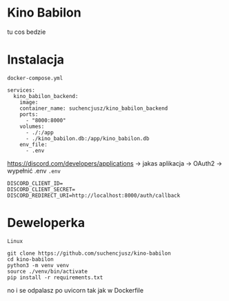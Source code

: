# Kino Babilon

tu cos bedzie

# Instalacja

`docker-compose.yml`
```
services:
  kino_babilon_backend:
    image: 
    container_name: suchencjusz/kino_babilon_backend
    ports:
      - "8000:8000"
    volumes:
      - ./:/app
      - ./kino_babilon.db:/app/kino_babilon.db
    env_file:
      - .env
```

https://discord.com/developers/applications -> jakas aplikacja -> OAuth2 -> wypełnić .env
`.env`
```
DISCORD_CLIENT_ID=
DISCORD_CLIENT_SECRET=
DISCORD_REDIRECT_URI=http://localhost:8000/auth/callback
```

# Deweloperka

`Linux`
```
git clone https://github.com/suchencjusz/kino-babilon
cd kino-babilon
python3 -m venv venv
source ./venv/bin/activate
pip install -r requirements.txt
```

no i se odpalasz po uvicorn tak jak w Dockerfile
